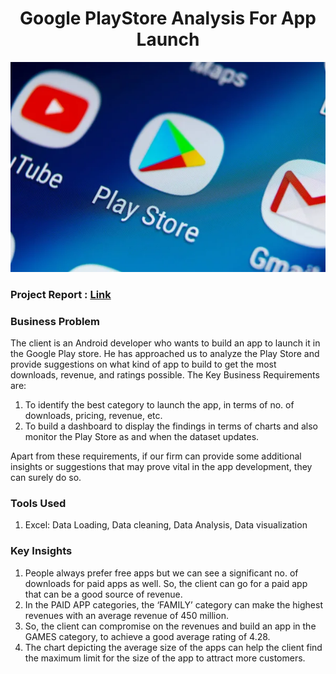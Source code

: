 <h1 align="center">Google PlayStore Analysis For App Launch </h1>


<img width="1000" src="https://github.com/Mangeshgp14/Google-Play-Store-Analysis-for-App-Launch/blob/main/play%20store%20image.jpg" >

<h3>Project Report : <a href="https://drive.google.com/file/d/1tNhVYx7UJC5ZdQaL4eaujFUK_1Be42H2/view?usp=sharing">Link</a></h3>

<h3>Business Problem</h3>
<p>
The client is an Android developer who wants to build an app to launch it in the Google Play store. 
He has approached us to analyze the Play Store and provide suggestions on what kind of app to build to get the most downloads, revenue, and ratings possible.
The Key Business Requirements are:
<ol>
   <li> To identify the best category to launch the app, in terms of no. of downloads, pricing, revenue, etc.
   </li>
   <li>To build a dashboard to display the findings in terms of charts and also monitor the Play Store as and when the dataset updates.
   </li>
 </ol>
 Apart from these requirements, if our firm can provide some additional insights or suggestions that may prove vital in the app development, they can surely do so.
</p>

<h3>Tools Used</h3>

 <ol>
  <li>
   Excel: Data Loading, Data cleaning, Data Analysis, Data visualization
  </li>
 </ol>
 

<h3>Key Insights</h3>
<ol>
 <li>People always prefer free apps but we can see a significant no. of downloads for paid apps as well. So, the client can go for a paid app that can be a good source of revenue.
</li>
 <li>In the PAID APP categories, the ‘FAMILY’ category can make the highest revenues with an average revenue of 450 million.</li>
 <li>So, the client can compromise on the revenues and build an app in the GAMES category, to achieve a good average rating of 4.28.</li>
 <li>The chart depicting the average size of the apps can help the client find the maximum limit for the size of the app to attract more customers.</li>
</ol>
